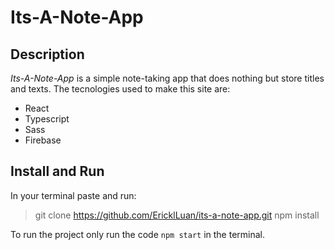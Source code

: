 # Its-A-Note-App

## Description

*Its-A-Note-App* is a simple note-taking app that does nothing but store titles and texts. 
The tecnologies used to make this site are:
- React
- Typescript
- Sass
- Firebase

## Install and Run

In your terminal paste and run:
> git clone https://github.com/EricklLuan/its-a-note-app.git
> npm install

To run the project only run the code `npm start` in the terminal.
